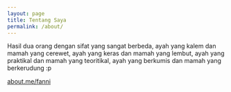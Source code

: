```yaml
---
layout: page
title: Tentang Saya
permalink: /about/
---
```


Hasil dua orang dengan sifat yang sangat berbeda, ayah yang kalem dan mamah yang cerewet, ayah yang keras dan mamah yang lembut, ayah yang praktikal dan mamah yang teoritikal, ayah yang berkumis dan mamah yang berkerudung :p


[about.me/fanni](http://about.me/fanni)